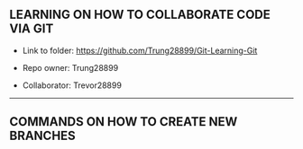 ## LEARNING ON HOW TO COLLABORATE CODE VIA GIT

- Link to folder: https://github.com/Trung28899/Git-Learning-Git

- Repo owner: Trung28899
- Collaborator: Trevor28899

---

## COMMANDS ON HOW TO CREATE NEW BRANCHES
